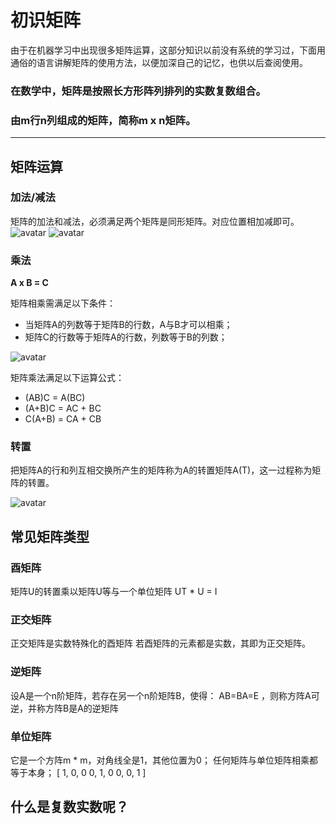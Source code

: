 初识矩阵
=================
由于在机器学习中出现很多矩阵运算，这部分知识以前没有系统的学习过，下面用通俗的语言讲解矩阵的使用方法，以便加深自己的记忆，也供以后查阅使用。
### 在数学中，矩阵是按照长方形阵列排列的实数复数组合。
### 由m行n列组成的矩阵，简称m x n矩阵。
<hr>

矩阵运算
------------

### 加法/减法
矩阵的加法和减法，必须满足两个矩阵是同形矩阵。对应位置相加减即可。
![avatar](./draftdoc/images/add.svg)
![avatar](./draftdoc/images/sub.svg)

### 乘法
**A x B = C**

矩阵相乘需满足以下条件：
- 当矩阵A的列数等于矩阵B的行数，A与B才可以相乘；
- 矩阵C的行数等于矩阵A的行数，列数等于B的列数；

![avatar](./draftdoc/images/multip.svg)

矩阵乘法满足以下运算公式：
- (AB)C = A(BC)
- (A+B)C = AC + BC
- C(A+B) = CA + CB

### 转置
把矩阵A的行和列互相交换所产生的矩阵称为A的转置矩阵A(T)，这一过程称为矩阵的转置。

![avatar](./draftdoc/images/trans.svg)


常见矩阵类型
------------

### 酉矩阵
矩阵U的转置乘以矩阵U等与一个单位矩阵
UT * U = I
### 正交矩阵
正交矩阵是实数特殊化的酉矩阵
若酉矩阵的元素都是实数，其即为正交矩阵。
### 逆矩阵
设A是一个n阶矩阵，若存在另一个n阶矩阵B，使得： AB=BA=E ，则称方阵A可逆，并称方阵B是A的逆矩阵
### 单位矩阵
它是一个方阵m * m，对角线全是1，其他位置为0；
任何矩阵与单位矩阵相乘都等于本身；
[
  1, 0, 0
  0, 1, 0
  0, 0, 1
]

什么是复数实数呢？
--------------